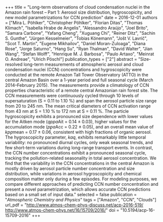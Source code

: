 +++
title = "Long-term observations of cloud condensation nuclei in the Amazon rain forest – Part 1: Aerosol size distribution, hygroscopicity, and new model parametrizations for CCN prediction"
date = 2016-12-01
authors = ["Mira L. Pöhlker", "Christopher Pöhlker", "Florian Ditas", "Thomas Klimach", "Isabella Hrabe de Angelis", "Alessandro Araújo", "Joel Brito", "Samara Carbone", "Yafang Cheng", "Xuguang Chi", "Reiner Ditz", "Sachin S. Gunthe", "Jürgen Kesselmeier", "Tobias Könemann", "Jošt V. Lavrič", "Scot T. Martin", "Eugene Mikhailov", "Daniel Moran-Zuloaga", "Diana Rose", "Jorge Saturno", "Hang Su", "Ryan Thalman", "David Walter", "Jian Wang", "Stefan Wolff", "Henrique M. J. Barbosa", "Paulo Artaxo", "Meinrat O. Andreae", "Ulrich Pöschl"]
publication_types = ["2"]
abstract = "Size-resolved long-term measurements of atmospheric aerosol and cloud condensation nuclei (CCN) concentrations and hygroscopicity were conducted at the remote Amazon Tall Tower Observatory (ATTO) in the central Amazon Basin over a 1-year period and full seasonal cycle (March 2014–February 2015). The measurements provide a climatology of CCN properties characteristic of a remote central Amazonian rain forest site. The CCN measurements were continuously cycled through 10 levels of supersaturation (S = 0.11 to 1.10 %) and span the aerosol particle size range from 20 to 245 nm. The mean critical diameters of CCN activation range from 43 nm at S = 1.10 % to 172 nm at S = 0.11 %. The particle hygroscopicity exhibits a pronounced size dependence with lower values for the Aitken mode ($ąppa$Ait = 0.14 ± 0.03), higher values for the accumulation mode ($p̨pa$Acc = 0.22 ± 0.05), and an overall mean value of $kp̨a$mean = 0.17 ± 0.06, consistent with high fractions of organic aerosol. The hygroscopicity parameter, $kaą$, exhibits remarkably little temporal variability: no pronounced diurnal cycles, only weak seasonal trends, and few short-term variations during long-range transport events. In contrast, the CCN number concentrations exhibit a pronounced seasonal cycle, tracking the pollution-related seasonality in total aerosol concentration. We find that the variability in the CCN concentrations in the central Amazon is mostly driven by aerosol particle number concentration and size distribution, while variations in aerosol hygroscopicity and chemical composition matter only during a few episodes. For modeling purposes, we compare different approaches of predicting CCN number concentration and present a novel parametrization, which allows accurate CCN predictions based on a small set of input data."
selected = false
publication = "*Atmospheric Chemistry and Physics*"
tags = ["Amazon", "CCN", "Clouds"]
url_pdf = "http://www.atmos-chem-phys-discuss.net/acp-2016-519/ http://www.atmos-chem-phys.net/16/15709/2016/"
doi = "10.5194/acp-16-15709-2016"
+++


